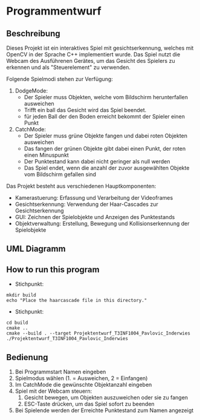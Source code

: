 # Programmentwurf

## Beschreibung
Dieses Projekt ist ein interaktives Spiel mit gesichtserkennung, welches mit OpenCV in der Sprache C++ implementiert wurde. Das Spiel nutzt die Webcam des Ausführenen Gerätes, um das Gesicht des Spielers zu erkennen und als "Steuerelement" zu verwenden.

Folgende Spielmodi stehen zur Verfügung:

1. DodgeMode:
    - Der Spieler muss Objekten, welche vom Bildschirm herunterfallen ausweichen
    - Trifft ein ball das Gesicht wird das Spiel beendet.
    - für jeden Ball der den Boden erreicht bekommt der Spieler einen Punkt
2. CatchMode:
    - Der Spieler muss grüne Objekte fangen und dabei roten Objekten ausweichen
    - Das fangen der grünen Objekte gibt dabei einen Punkt, der roten einen Minuspunkt
    - Der Punktestand kann dabei nicht geringer als null werden
    - Das Spiel endet, wenn die anzahl der zuvor ausgewählten Objekte vom Bildschirm gefallen sind

Das Projekt besteht aus verschiedenen Hauptkomponenten:
- Kamerastuerung: Erfassung und Verarbeitung der Videoframes
- Gesichtserkennung: Verwendung der Haar-Cascades zur Gesichtserkennung
- GUI: Zeichnen der Spielobjekte und Anzeigen des Punktestands
- Objektverwaltung: Erstellung, Bewegung und Kollisionserkennung der Spielobjekte

## UML Diagramm




## How to run this program

- Stichpunkt:
```shell
mkdir build
echo "Place the haarcascade file in this directory."
```
- Stichpunkt:
```shell
cd build
cmake ..
cmake --build . --target Projektentwurf_T3INF1004_Pavlovic_Inderwies
./Projektentwurf_T3INF1004_Pavlovic_Inderwies
```
## Bedienung
1. Bei Programmstart Namen eingeben
2. Spielmodus wählen (1. = Ausweichen, 2 = Einfangen)
3. Im CatchMode die gewünschte Objektanzahl eingeben
4. Spiel mit der Webcam steuern:
   1. Gesicht bewegen, um Objekten auszuweichen oder sie zu fangen
   2. ESC-Taste drücken, um das Spiel sofort zu beenden
5. Bei Spielende werden der Erreichte Punktestand zum Namen angezeigt 